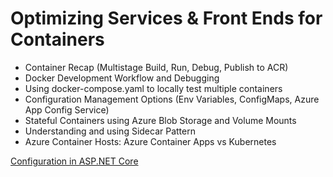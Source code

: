 # Optimizing Services & Front Ends for Containers

- Container Recap (Multistage Build, Run, Debug, Publish to ACR)
- Docker Development Workflow and Debugging
- Using docker-compose.yaml to locally test multiple containers
- Configuration Management Options (Env Variables, ConfigMaps, Azure App Config Service)
- Stateful Containers using Azure Blob Storage and Volume Mounts
- Understanding and using Sidecar Pattern
- Azure Container Hosts: Azure Container Apps vs Kubernetes

[Configuration in ASP.NET Core](https://docs.microsoft.com/en-us/aspnet/core/fundamentals/configuration/?view=aspnetcore-6.0#environment-variables)